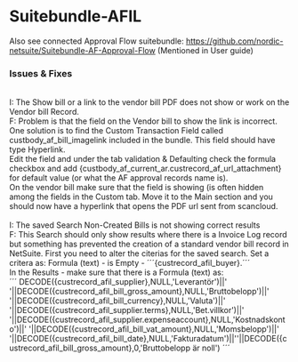 # Suitebundle-AFIL
Also see connected Approval Flow suitebundle: https://github.com/nordic-netsuite/Suitebundle-AF-Approval-Flow (Mentioned in User guide)
<br>
<h3>Issues & Fixes</h3><br>
I: The Show bill or a link to the vendor bill PDF does not show or work on the Vendor bill Record.<br>
F: Problem is that the field on the Vendor bill to show the link is incorrect. One solution is to find the Custom Transaction Field called custbody_af_bill_imagelink included in the bundle. This field should have type Hyperlink. <br>Edit the field and under the tab validation & Defaulting check the formula checkbox and add {custbody_af_current_ar.custrecord_af_url_attachment} for default value (or what the AF approval records name is). <br>On the vendor bill make sure that the field is showing (is often hidden among the fields in the Custom tab. Move it to the Main section and you should now have a hyperlink that opens the PDF url sent from scancloud.<br><br>
I: The saved Search Non-Created Bills is not showing correct results<br>
F: This Search should only show results where there is a Invoice Log record but something has prevented the creation of a standard vendor bill record in NetSuite. First you need to alter the citerias for the saved search. Set a critera as: Formula (text) - is Empty - ´´´{custrecord_afil_buyer}.´´´<br>
In the Results - make sure that there is a Formula (text) as: <br>
´´´
DECODE({custrecord_afil_supplier},NULL,'Leverantör')||' '||DECODE({custrecord_afil_bill_gross_amount},NULL,'Bruttobelopp')||' '||DECODE({custrecord_afil_bill_currency},NULL,'Valuta')||'  '||DECODE({custrecord_afil_supplier.terms},NULL,'Bet.villkor')||' '||DECODE({custrecord_afil_supplier.expenseaccount},NULL,'Kostnadskonto')||' '||DECODE({custrecord_afil_bill_vat_amount},NULL,'Momsbelopp')||' '||DECODE({custrecord_afil_bill_date},NULL,'Fakturadatum')||''||DECODE({custrecord_afil_bill_gross_amount},0,'Bruttobelopp är noll')
´´´
